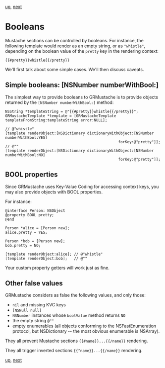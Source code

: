 [up](../runtime.md), [next](helpers.md)

# Booleans

Mustache sections can be controlled by booleans. For instance, the following template would render as an empty string, or as `"whistle"`, depending on the boolean value of the `pretty` key in the rendering context:

	{{#pretty}}whistle{{/pretty}}

We'll first talk about some simple cases. We'll then discuss caveats.

## Simple booleans: [NSNumber numberWithBool:]

The simplest way to provide booleans to GRMustache is to provide objects returned by the `[NSNumber numberWithBool:]` method:

```objc
NSString *templateString = @"{{#pretty}}whistle{{/pretty}}";
GRMustacheTemplate *template = [GRMustacheTemplate templateFromString:templateString error:NULL];

// @"whistle"
[template renderObject:[NSDictionary dictionaryWithObject:[NSNumber numberWithBool:YES]
                                                   forKey:@"pretty"]];
// @""
[template renderObject:[NSDictionary dictionaryWithObject:[NSNumber numberWithBool:NO]
                                                   forKey:@"pretty"]];
```

## BOOL properties

Since GRMustache uses Key-Value Coding for accessing context keys, you may also provide objects with BOOL properties.

For instance:

```objc
@interface Person: NSObject
@property BOOL pretty;
@end

Person *alice = [Person new];
alice.pretty = YES;

Person *bob = [Person new];
bob.pretty = NO;

[template renderObject:alice]; // @"whistle"
[template renderObject:bob];   // @""
```

Your custom property getters will work just as fine.


## Other false values

GRMustache considers as false the following values, and only those:

- `nil` and missing KVC keys
- `[NSNull null]`
- `NSNumber` instances whose `boolValue` method returns `NO`
- the empty string `@""`
- empty enumerables (all objects conforming to the NSFastEnumeration protocol, but NSDictionary -- the most obvious enumerable is NSArray).

They all prevent Mustache sections `{{#name}}...{{/name}}` rendering.

They all trigger inverted sections `{{^name}}...{{/name}}` rendering.

[up](../runtime.md), [next](helpers.md)
